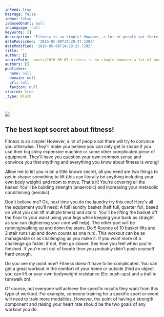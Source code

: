```yaml
---
inFeed: true
hasPage: false
inNav: false
isBasedOnUrl: null
inLanguage: null
keywords: []
description: "Fitness is so simple! However, a lot of people out there will try to convince you otherwise. They'll make you believe you can only get in shape if you use their big shiny expensive machine or some other complicated piece of equipment. They'll have you question your own common sense and convince you that anything and everything you know about fitness is wrong!"
datePublished: '2016-05-08T14:28:47.130Z'
dateModified: '2016-05-08T14:28:25.728Z'
title: ''
author: []
sourcePath: _posts/2016-05-07-fitness-is-so-simple-however-a-lot-of-people-out-there-wil.md
authors: []
publisher:
  name: null
  domain: null
  url: null
  favicon: null
starred: true
_type: Blurb

---
```

![](https://the-grid-user-content.s3-us-west-2.amazonaws.com/2cea8ced-34b0-4a25-ac2f-75534b073af8.jpg)

## The best kept secret about fitness!

Fitness is so simple! However, a lot of people out there will try to convince you otherwise. They'll make you believe you can only get in shape if you use their big shiny expensive machine or some other complicated piece of equipment. They'll have you question your own common sense and convince you that anything and everything you know about fitness is wrong!

Allow me to let you in on a little known secret, all you need are two things to get in shape: something to lift (this can literally be anything including your own body weight) and room to move. That's it! You're covering all the bases! You'll be building strength (anaerobic) and increasing your metabolic conditioning (aerobic). 

Don't believe me? Ok, next time you do the laundry try this one! Here's all the equipment you'll need: A full laundry basket (half full, quarter full, based on what you can lift multiple times) and stairs. You'll be lifting the basket off the floor to your waist using your legs while keeping your back as straight as you can (tightening your core will help). The other part will be running/walking up and down the stairs. Do 5 Rounds of 10 basket lifts and 2 stair runs (up and down counts as one run). This workout can be as manageable or as challenging as you make it. If you want more of a challenge go faster, if not, then go slower. See how you feel when you're finished. If you're not out of breath then you probably didn't push yourself hard enough. 

Do you see my point now? Fitness doesn't have to be complicated. You can get a great workout in the comfort of your home or outside (find an object you can lift or your own bodyweight resistance (Ex: push-ups) and a trail to run/walk on).

Of course, not everyone will achieve the specific results they want from this type of workout. For example, someone training for a specific sport or event will need to train more modalities. However, the point of having a strength component and raising your heart rate should be the two goals of any workout you do.